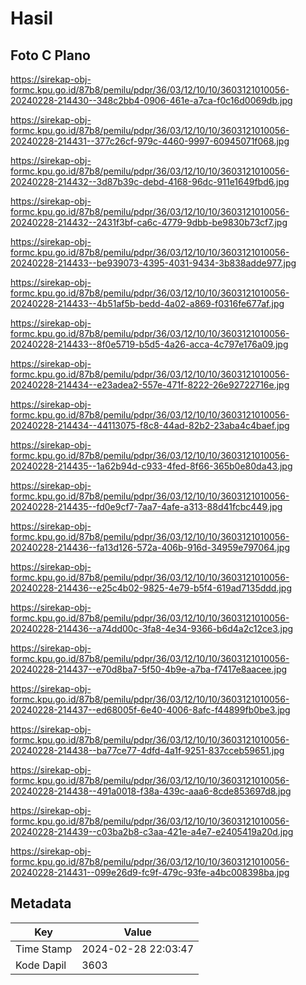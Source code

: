 # Hasil

## Foto C Plano

https://sirekap-obj-formc.kpu.go.id/87b8/pemilu/pdpr/36/03/12/10/10/3603121010056-20240228-214430--348c2bb4-0906-461e-a7ca-f0c16d0069db.jpg

https://sirekap-obj-formc.kpu.go.id/87b8/pemilu/pdpr/36/03/12/10/10/3603121010056-20240228-214431--377c26cf-979c-4460-9997-60945071f068.jpg

https://sirekap-obj-formc.kpu.go.id/87b8/pemilu/pdpr/36/03/12/10/10/3603121010056-20240228-214432--3d87b39c-debd-4168-96dc-911e1649fbd6.jpg

https://sirekap-obj-formc.kpu.go.id/87b8/pemilu/pdpr/36/03/12/10/10/3603121010056-20240228-214432--2431f3bf-ca6c-4779-9dbb-be9830b73cf7.jpg

https://sirekap-obj-formc.kpu.go.id/87b8/pemilu/pdpr/36/03/12/10/10/3603121010056-20240228-214433--be939073-4395-4031-9434-3b838adde977.jpg

https://sirekap-obj-formc.kpu.go.id/87b8/pemilu/pdpr/36/03/12/10/10/3603121010056-20240228-214433--4b51af5b-bedd-4a02-a869-f0316fe677af.jpg

https://sirekap-obj-formc.kpu.go.id/87b8/pemilu/pdpr/36/03/12/10/10/3603121010056-20240228-214433--8f0e5719-b5d5-4a26-acca-4c797e176a09.jpg

https://sirekap-obj-formc.kpu.go.id/87b8/pemilu/pdpr/36/03/12/10/10/3603121010056-20240228-214434--e23adea2-557e-471f-8222-26e92722716e.jpg

https://sirekap-obj-formc.kpu.go.id/87b8/pemilu/pdpr/36/03/12/10/10/3603121010056-20240228-214434--44113075-f8c8-44ad-82b2-23aba4c4baef.jpg

https://sirekap-obj-formc.kpu.go.id/87b8/pemilu/pdpr/36/03/12/10/10/3603121010056-20240228-214435--1a62b94d-c933-4fed-8f66-365b0e80da43.jpg

https://sirekap-obj-formc.kpu.go.id/87b8/pemilu/pdpr/36/03/12/10/10/3603121010056-20240228-214435--fd0e9cf7-7aa7-4afe-a313-88d41fcbc449.jpg

https://sirekap-obj-formc.kpu.go.id/87b8/pemilu/pdpr/36/03/12/10/10/3603121010056-20240228-214436--fa13d126-572a-406b-916d-34959e797064.jpg

https://sirekap-obj-formc.kpu.go.id/87b8/pemilu/pdpr/36/03/12/10/10/3603121010056-20240228-214436--e25c4b02-9825-4e79-b5f4-619ad7135ddd.jpg

https://sirekap-obj-formc.kpu.go.id/87b8/pemilu/pdpr/36/03/12/10/10/3603121010056-20240228-214436--a74dd00c-3fa8-4e34-9366-b6d4a2c12ce3.jpg

https://sirekap-obj-formc.kpu.go.id/87b8/pemilu/pdpr/36/03/12/10/10/3603121010056-20240228-214437--e70d8ba7-5f50-4b9e-a7ba-f7417e8aacee.jpg

https://sirekap-obj-formc.kpu.go.id/87b8/pemilu/pdpr/36/03/12/10/10/3603121010056-20240228-214437--ed68005f-6e40-4006-8afc-f44899fb0be3.jpg

https://sirekap-obj-formc.kpu.go.id/87b8/pemilu/pdpr/36/03/12/10/10/3603121010056-20240228-214438--ba77ce77-4dfd-4a1f-9251-837cceb59651.jpg

https://sirekap-obj-formc.kpu.go.id/87b8/pemilu/pdpr/36/03/12/10/10/3603121010056-20240228-214438--491a0018-f38a-439c-aaa6-8cde853697d8.jpg

https://sirekap-obj-formc.kpu.go.id/87b8/pemilu/pdpr/36/03/12/10/10/3603121010056-20240228-214439--c03ba2b8-c3aa-421e-a4e7-e2405419a20d.jpg

https://sirekap-obj-formc.kpu.go.id/87b8/pemilu/pdpr/36/03/12/10/10/3603121010056-20240228-214431--099e26d9-fc9f-479c-93fe-a4bc008398ba.jpg


## Metadata

| Key        | Value               |
| ---------- | ------------------- |
| Time Stamp | 2024-02-28 22:03:47 |
| Kode Dapil | 3603                |



